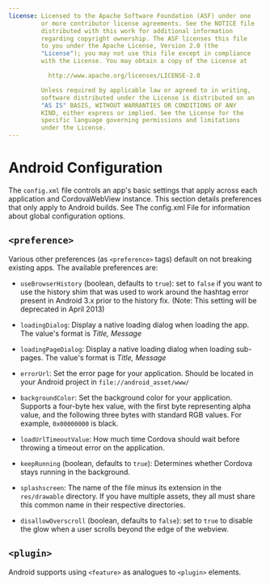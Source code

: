 ```yaml
---
license: Licensed to the Apache Software Foundation (ASF) under one
         or more contributor license agreements. See the NOTICE file
         distributed with this work for additional information
         regarding copyright ownership. The ASF licenses this file
         to you under the Apache License, Version 2.0 (the
         "License"); you may not use this file except in compliance
         with the License. You may obtain a copy of the License at

           http://www.apache.org/licenses/LICENSE-2.0

         Unless required by applicable law or agreed to in writing,
         software distributed under the License is distributed on an
         "AS IS" BASIS, WITHOUT WARRANTIES OR CONDITIONS OF ANY
         KIND, either express or implied. See the License for the
         specific language governing permissions and limitations
         under the License.
---
```


# Android Configuration

The `config.xml` file controls an app's basic settings that apply
across each application and CordovaWebView instance. This section
details preferences that only apply to Android builds. See The
config.xml File for information about global configuration options.

## `<preference>`

Various other preferences (as `<preference>` tags) default on not
breaking existing apps. The available preferences are:

* `useBrowserHistory` (boolean, defaults to `true`): set to `false` if you
  want to use the history shim that was used to work around the
  hashtag error present in Android 3.x prior to the history fix.
  (Note: This setting will be deprecated in April 2013)

* `loadingDialog`: Display a native loading dialog when loading the
  app. The value's format is _Title, Message_

* `loadingPageDialog`: Display a native loading dialog when loading
  sub-pages. The value's format is _Title, Message_

* `errorUrl`: Set the error page for your application. Should be
  located in your Android project in `file://android_asset/www/`

* `backgroundColor`: Set the background color for your application.
  Supports a four-byte hex value, with the first byte representing
  alpha value, and the following three bytes with standard RGB
  values. For example, `0x00000000` is black.

* `loadUrlTimeoutValue`: How much time Cordova should wait before
  throwing a timeout error on the application.

* `keepRunning` (boolean, defaults to `true`): Determines whether
  Cordova stays running in the background.

* `splashscreen`: The name of the file minus its extension in the
  `res/drawable` directory.  If you have multiple assets, they all
  must share this common name in their respective directories.

* `disallowOverscroll` (boolean, defaults to `false`): set to `true` to
  disable the glow when a user scrolls beyond the edge of the webview.

## `<plugin>`

Android supports using `<feature>` as analogues to `<plugin>` elements.

<!--

 ### Android Specific

 #### Minimum and Maximum SDK Version

* `android-minSdkVersion` and/or `android-maxSdkVersion`, with integer
  values

  * minSdkVersion example: `<preference name="android-minSdkVersion" value="10" />`

  * maxSdkVersion example: `<preference name="android-maxSdkVersion" value="15" />`

  * corresponds to the `usesSdk` attributes in the
    `AndroidManifest.xml` file - more details are in [the Android
    documentation](http://developer.android.com/guide/topics/manifest/uses-sdk-element.html)

  * minSdkVersion defaults to 7 (Android 2.1); maxSdkVersion is unset
    by default

 #### Install Location

* `android-installLocation` with values `internalOnly`, `auto` or `preferExternal`

  * example: `<preference name="android-installLocation" value="auto"
    />`

  * where an app can be installed - defaults to `internalOnly` (as the
    Android SDK)

  * `auto` or `preferExternal` allow the app to be installed on an SD
    card - this can lead to unexpected behavior

  * more details available in [the Android
    documentation](http://developer.android.com/guide/appendix/install-location.html)

 #### Splash Screen Duration

  * `splash-screen-duration` with a value in milliseconds

  * defaults to 5000 (5 seconds)

  * example: `<preference name="splash-screen-duration" value="10000"
    />`

  * for auto-hide behaviour call `navigator.splashscreen.hide();` in
    the device-ready method

  * supported on PhoneGap 2.1.0 and above
  
 #### Load URL timeout

  * `load-url-timeout` with a value in milliseconds

  * defaults to 20000 (20 seconds)

  * example: `<preference name="load-url-timeout" value="15000" />`

-->
